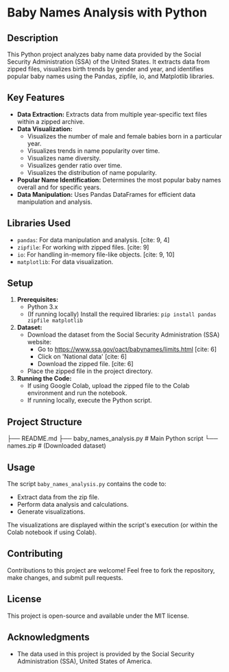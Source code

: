 #   Baby Names Analysis with Python

##   Description

This Python project analyzes baby name data provided by the Social Security Administration (SSA) of the United States. It extracts data from zipped files, visualizes birth trends by gender and year, and identifies popular baby names using the Pandas, zipfile, io, and Matplotlib libraries. 

##   Key Features

* **Data Extraction:** Extracts data from multiple year-specific text files within a zipped archive. 
* **Data Visualization:**
    * Visualizes the number of male and female babies born in a particular year. 
    * Visualizes trends in name popularity over time.
    * Visualizes name diversity.
    * Visualizes gender ratio over time.
    * Visualizes the distribution of name popularity.
* **Popular Name Identification:** Determines the most popular baby names overall and for specific years. 
* **Data Manipulation:** Uses Pandas DataFrames for efficient data manipulation and analysis. 

##   Libraries Used

* `pandas`: For data manipulation and analysis. [cite: 9, 4]
* `zipfile`: For working with zipped files. [cite: 9]
* `io`: For handling in-memory file-like objects. [cite: 9, 10]
* `matplotlib`: For data visualization.

##   Setup

1.  **Prerequisites:**
    * Python 3.x
    * (If running locally) Install the required libraries: `pip install pandas zipfile matplotlib`
2.  **Dataset:**
    * Download the dataset from the Social Security Administration (SSA) website:
        * Go to https://www.ssa.gov/oact/babynames/limits.html [cite: 6]
        * Click on 'National data' [cite: 6]
        * Download the zipped file. [cite: 6]
    * Place the zipped file in the project directory.
3.  **Running the Code:**
    * If using Google Colab, upload the zipped file to the Colab environment and run the notebook.
    * If running locally, execute the Python script.

##   Project Structure

├── README.md
├── baby_names_analysis.py  # Main Python script
└── names.zip              # (Downloaded dataset)

##   Usage

The script `baby_names_analysis.py` contains the code to:

* Extract data from the zip file.
* Perform data analysis and calculations.
* Generate visualizations.

The visualizations are displayed within the script's execution (or within the Colab notebook if using Colab).

##   Contributing

Contributions to this project are welcome! Feel free to fork the repository, make changes, and submit pull requests.

##   License

This project is open-source and available under the MIT license.

##   Acknowledgments

* The data used in this project is provided by the Social Security Administration (SSA), United States of America.

